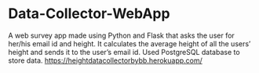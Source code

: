 # Data-Collector-WebApp
A web survey app made using Python and Flask that asks the user for her/his email id and height. It calculates the average height of all the users’ height and sends it to the user’s email id. Used PostgreSQL database to store data.
https://heightdatacollectorbybb.herokuapp.com/
